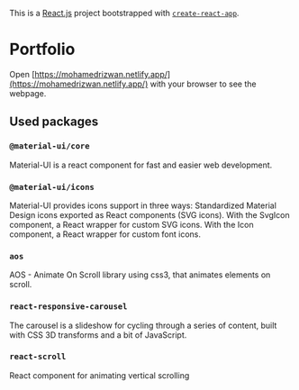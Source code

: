This is a [React.js](https://reactjs.org/) project bootstrapped with [`create-react-app`](https://github.com/facebook/create-react-app).

# Portfolio

Open [https://mohamedrizwan.netlify.app/](https://mohamedrizwan.netlify.app/) with your browser to see the webpage.

## Used packages

### `@material-ui/core`

Material-UI is a react component for fast and easier web development.

### `@material-ui/icons`

Material-UI provides icons support in three ways: Standardized Material Design icons exported as React components (SVG icons). With the SvgIcon component, a React wrapper for custom SVG icons. With the Icon component, a React wrapper for custom font icons.

### `aos`

AOS - Animate On Scroll library using css3,  that animates elements on scroll.

### `react-responsive-carousel`

The carousel is a slideshow for cycling through a series of content, built with CSS 3D transforms and a bit of JavaScript.

### `react-scroll`

React component for animating vertical scrolling
